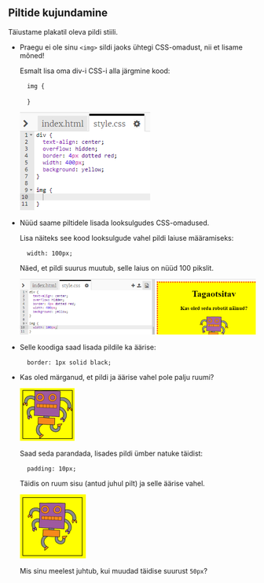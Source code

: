 ## Piltide kujundamine

Täiustame plakatil oleva pildi stiili.

+ Praegu ei ole sinu `<img>` sildi jaoks ühtegi CSS-omadust, nii et lisame mõned!
    
    Esmalt lisa oma div-i CSS-i alla järgmine kood:
    
        img {
        
        }
        
    
    ![kuvatõmmis](images/wanted-img-css.png)

+ Nüüd saame piltidele lisada looksulgudes CSS-omadused.
    
    Lisa näiteks see kood looksulgude vahel pildi laiuse määramiseks:
    
        width: 100px;
        
    
    Näed, et pildi suurus muutub, selle laius on nüüd 100 pikslit.
    
    ![kuvatõmmis](images/wanted-img-width.png)

+ Selle koodiga saad lisada pildile ka äärise:
    
        border: 1px solid black;
        

+ Kas oled märganud, et pildi ja äärise vahel pole palju ruumi?
    
    ![kuvatõmmis](images/wanted-img-border.png)
    
    Saad seda parandada, lisades pildi ümber natuke täidist:
    
        padding: 10px;
        
    
    Täidis on ruum sisu (antud juhul pilt) ja selle äärise vahel.
    
    ![kuvatõmmis](images/wanted-img-padding.png)
    
    Mis sinu meelest juhtub, kui muudad täidise suurust `50px`?